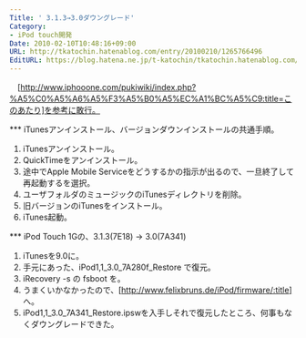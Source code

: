 ```yaml
---
Title: ' 3.1.3→3.0ダウングレード'
Category:
- iPod touch開発
Date: 2010-02-10T10:48:16+09:00
URL: http://tkatochin.hatenablog.com/entry/20100210/1265766496
EditURL: https://blog.hatena.ne.jp/t-katochin/tkatochin.hatenablog.com/atom/entry/6653586347154753855
---
```


　[http://www.iphooone.com/pukiwiki/index.php?%A5%C0%A5%A6%A5%F3%A5%B0%A5%EC%A1%BC%A5%C9:title=このあたり]を参考に敢行。

*** iTunesアンインストール、バージョンダウンインストールの共通手順。
 1. iTunesアンインストール。
 2. QuickTimeをアンインストール。
 3. 途中でApple Mobile Serviceをどうするかの指示が出るので、一旦終了して再起動するを選択。
 4. ユーザフォルダのミュージックのiTunesディレクトリを削除。
 5. 旧バージョンのiTunesをインストール。
 6. iTunes起動。

*** iPod Touch 1Gの、3.1.3(7E18) → 3.0(7A341)
 1. iTunesを9.0に。
 2. 手元にあった、iPod1,1_3.0_7A280f_Restore で復元。
 3. iRecovery -s の fsboot を。
 4. うまくいかなかったので、[http://www.felixbruns.de/iPod/firmware/:title] へ。
 5. iPod1,1_3.0_7A341_Restore.ipswを入手しそれで復元したところ、何事もなくダウングレードできた。
